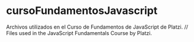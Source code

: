# cursoFundamentosJavascript
Archivos utilizados en el Curso de Fundamentos de JavaScript de Platzi. // Files used in the JavaScript Fundamentals Course by Platzi.
